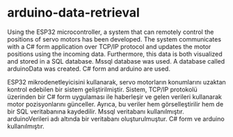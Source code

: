 #     arduino-data-retrieval

Using the ESP32 microcontroller, a system that can remotely control the positions of servo motors has been developed. The system communicates with a C# form application over TCP/IP protocol and updates the motor positions using the incoming data. Furthermore, this data is both visualized and stored in a SQL database. Mssql database was used. A database called arduinoData was created. C# form and arduino are used.

ESP32 mikrodenetleyicisini kullanarak, servo motorların konumlarını uzaktan kontrol edebilen bir sistem geliştirilmiştir. Sistem, TCP/IP protokolü üzerinden bir  C# form uygulaması ile haberleşir ve gelen verileri kullanarak motor pozisyonlarını günceller. Ayrıca, bu veriler hem görselleştirilir hem de bir SQL veritabanına kaydedilir. Mssql veritabanı kullanılmıştır. arduinoVerileri adı altında bir veritabanı oluşturulmuştur. C# form ve arduino kullanılmıştır.
